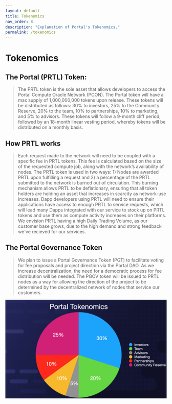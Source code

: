 ```yaml
---
layout: default
title: Tokenomics
nav_order: 8
description: "Explanation of Portal's Tokenomics."
permalink: /tokenomics
---
```

# Tokenomics

## The Portal (PRTL) Token:
>The PRTL token is the sole asset that allows developers to access the Portal Compute Oracle Network (PCON). The Portal token will have a max supply of 1,000,000,000 tokens upon release. These tokens will be distributed as follows: 30% to investors, 25% to the Community Reserve, 20% to the team, 10% to partnerships, 10% to marketing, and 5% to advisors. These tokens will follow a 9-month cliff period, followed by an 18-month linear vesting period, whereby tokens will be distributed on a monthly basis.

## How PRTL works
>Each request made to the network will need to be coupled with a specific fee in PRTL tokens. This fee is calculated based on the size of the requested compute job, along with the network’s availability of nodes. The PRTL token is used in two ways: 1) Nodes are awarded PRTL upon fulfilling a request and 2) a percentage of the PRTL submitted to the network is burned out of circulation. This burning mechanism allows PRTL to be deflationary, ensuring that all token holders are holding an asset that increases in scarcity as network-use increases. Dapp developers using PRTL will need to ensure their applications have access to enough PRTL to service requests, which will lead many Dapps integrated with our service to stock up on PRTL tokens and use them as compute activity increases on their platforms. We envision PRTL having a high Daily Trading Volume, as our customer base grows, due to the high demand and strong feedback we've recieved for our services.

## The Portal Governance Token
>We plan to issue a Portal Governance Token (PGT) to facilitate voting for fee proposals and project direction via the Portal DAO. As we increase decentralization, the need for a democratic process for fee distribution will be needed. The PGOV token will be issued to PRTL nodes as a way for allowing the direction of the project to be determined by the decentralized network of nodes that service our customers.

![](images/portal_tokenomics.png)



